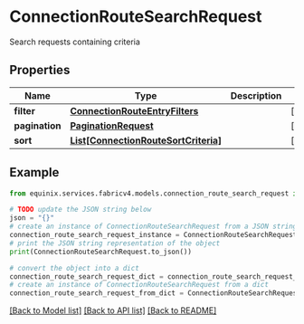 # ConnectionRouteSearchRequest

Search requests containing criteria

## Properties

Name | Type | Description | Notes
------------ | ------------- | ------------- | -------------
**filter** | [**ConnectionRouteEntryFilters**](ConnectionRouteEntryFilters.md) |  | [optional] 
**pagination** | [**PaginationRequest**](PaginationRequest.md) |  | [optional] 
**sort** | [**List[ConnectionRouteSortCriteria]**](ConnectionRouteSortCriteria.md) |  | [optional] 

## Example

```python
from equinix.services.fabricv4.models.connection_route_search_request import ConnectionRouteSearchRequest

# TODO update the JSON string below
json = "{}"
# create an instance of ConnectionRouteSearchRequest from a JSON string
connection_route_search_request_instance = ConnectionRouteSearchRequest.from_json(json)
# print the JSON string representation of the object
print(ConnectionRouteSearchRequest.to_json())

# convert the object into a dict
connection_route_search_request_dict = connection_route_search_request_instance.to_dict()
# create an instance of ConnectionRouteSearchRequest from a dict
connection_route_search_request_from_dict = ConnectionRouteSearchRequest.from_dict(connection_route_search_request_dict)
```
[[Back to Model list]](../README.md#documentation-for-models) [[Back to API list]](../README.md#documentation-for-api-endpoints) [[Back to README]](../README.md)


